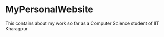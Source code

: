 # MyPersonalWebsite
This contains about my work so far as a Computer Science student of IIT Kharagpur
